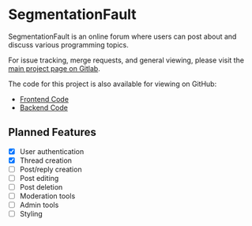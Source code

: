 # SegmentationFault

SegmentationFault is an online forum where users can post about and discuss various programming topics.

For issue tracking, merge requests, and general viewing, please visit the [main project page on Gitlab](https://git.julianneadams.info/segmentationfault).

The code for this project is also available for viewing on GitHub:

- [Frontend Code](https://github.com/LeftySolara/SegmentationFault-Frontend)
- [Backend Code](https://github.com/LeftySolara/SegmentationFault-Backend)

## Planned Features

- [x] User authentication
- [x] Thread creation
- [ ] Post/reply creation
- [ ] Post editing
- [ ] Post deletion
- [ ] Moderation tools
- [ ] Admin tools
- [ ] Styling
